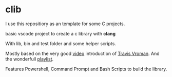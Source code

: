# clib

I use this repositiory as an template for some C projects.

basic vscode project to create a c library with **clang**

With lib, bin and test folder and some helper scripts.

Mostly based on the very good [video](https://youtu.be/F6_WdnzQIQ4) introduction of [Travis Vroman](https://www.youtube.com/@TravisVroman).
And the wonderfull [playlist](https://youtube.com/playlist?list=PLv8Ddw9K0JPg1BEO-RS-0MYs423cvLVtj).

Features Powershell, Command Prompt and Bash Scripts to build the library.
